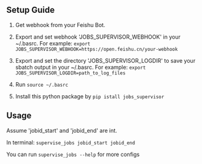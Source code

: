 ## Setup Guide

1. Get webhook from your Feishu Bot. 

2. Export and set webhook 'JOBS_SUPERVISOR_WEBHOOK' in your ~/.basrc. For example:
``export JOBS_SUPERVISOR_WEBHOOK=https://open.feishu.cn/your-webhook``

3. Export and set the directory 'JOBS_SUPERVISOR_LOGDIR' to save your sbatch output in your ~/.basrc. For example:
``export JOBS_SUPERVISOR_LOGDIR=path_to_log_files``

3. Run `source ~/.basrc`

4. Install this python package by `pip istall jobs_supervisor`

## Usage

Assume 'jobid_start' and 'jobid_end' are int.

In terminal:
``supervise_jobs jobid_start jobid_end``

You can run `supervise_jobs --help` for more configs



